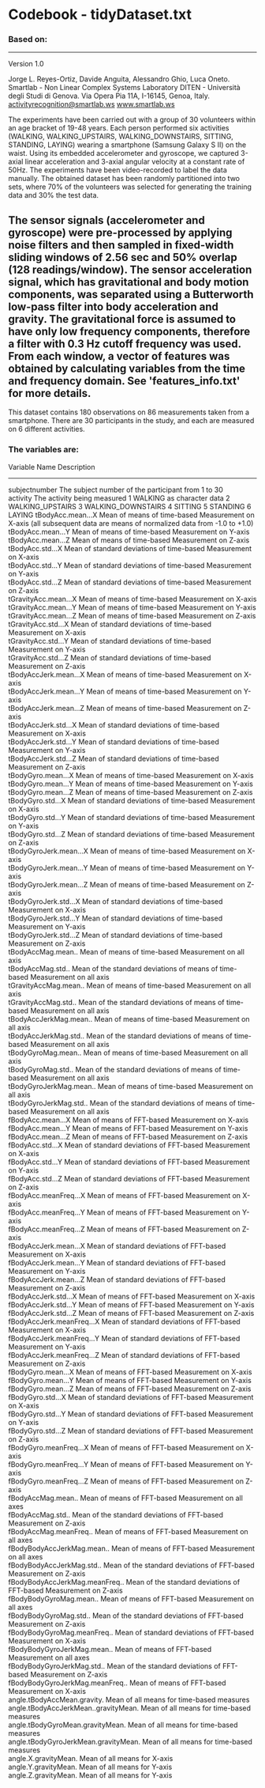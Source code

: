 # Codebook - tidyDataset.txt

### Based on:
-------------------------------------------------------------
Version 1.0

Jorge L. Reyes-Ortiz, Davide Anguita, Alessandro Ghio, Luca Oneto.
Smartlab - Non Linear Complex Systems Laboratory
DITEN - Università degli Studi di Genova.
Via Opera Pia 11A, I-16145, Genoa, Italy.
activityrecognition@smartlab.ws
www.smartlab.ws

The experiments have been carried out with a group of 30 volunteers within an age bracket of 19-48 years. Each person performed six activities (WALKING, WALKING_UPSTAIRS, WALKING_DOWNSTAIRS, SITTING, STANDING, LAYING) wearing a smartphone (Samsung Galaxy S II) on the waist. Using its embedded accelerometer and gyroscope, we captured 3-axial linear acceleration and 3-axial angular velocity at a constant rate of 50Hz. The experiments have been video-recorded to label the data manually. The obtained dataset has been randomly partitioned into two sets, where 70% of the volunteers was selected for generating the training data and 30% the test data. 

The sensor signals (accelerometer and gyroscope) were pre-processed by applying noise filters and then sampled in fixed-width sliding windows of 2.56 sec and 50% overlap (128 readings/window). The sensor acceleration signal, which has gravitational and body motion components, was separated using a Butterworth low-pass filter into body acceleration and gravity. The gravitational force is assumed to have only low frequency components, therefore a filter with 0.3 Hz cutoff frequency was used. From each window, a vector of features was obtained by calculating variables from the time and frequency domain. See 'features_info.txt' for more details. 
------------------------------------------------------------------

This dataset contains 180 observations on 86 measurements taken from a smartphone. 
There are 30 participants in the study, and each are measured on 6 different activities.

### The variables are:


Variable Name				Description
-------------				-----------				
subjectnumber				The subject number of the participant from 1 to 30	
activity				The activity being measured	1 WALKING
					as character data		2 WALKING_UPSTAIRS
									3 WALKING_DOWNSTAIRS
									4 SITTING
									5 STANDING
									6 LAYING
tBodyAcc.mean...X			Mean of means of time-based Measurement on X-axis (all subsequent data are means of normalized data from -1.0 to +1.0)		
tBodyAcc.mean...Y			Mean of means  of time-based Measurement on Y-axis		
tBodyAcc.mean...Z			Mean of means  of time-based Measurement on Z-axis		
tBodyAcc.std...X			Mean of standard deviations of time-based Measurement on X-axis		
tBodyAcc.std...Y			Mean of standard deviations  of time-based Measurement on Y-axis		
tBodyAcc.std...Z			Mean of standard deviations  of time-based Measurement on Z-axis		
tGravityAcc.mean...X			Mean of means of time-based Measurement on X-axis		
tGravityAcc.mean...Y			Mean of means  of time-based Measurement on Y-axis		
tGravityAcc.mean...Z			Mean of means  of time-based Measurement on Z-axis		
tGravityAcc.std...X			Mean of standard deviations of time-based Measurement on X-axis		
tGravityAcc.std...Y			Mean of standard deviations  of time-based Measurement on Y-axis		
tGravityAcc.std...Z			Mean of standard deviations  of time-based Measurement on Z-axis		
tBodyAccJerk.mean...X			Mean of means of time-based Measurement on X-axis		
tBodyAccJerk.mean...Y			Mean of means  of time-based Measurement on Y-axis		
tBodyAccJerk.mean...Z			Mean of means  of time-based Measurement on Z-axis		
tBodyAccJerk.std...X			Mean of standard deviations of time-based Measurement on X-axis		
tBodyAccJerk.std...Y			Mean of standard deviations  of time-based Measurement on Y-axis		
tBodyAccJerk.std...Z			Mean of standard deviations  of time-based Measurement on Z-axis		
tBodyGyro.mean...X			Mean of means of time-based Measurement on X-axis		
tBodyGyro.mean...Y			Mean of means  of time-based Measurement on Y-axis		
tBodyGyro.mean...Z			Mean of means  of time-based Measurement on Z-axis		
tBodyGyro.std...X			Mean of standard deviations of time-based Measurement on X-axis		
tBodyGyro.std...Y			Mean of standard deviations  of time-based Measurement on Y-axis		
tBodyGyro.std...Z			Mean of standard deviations  of time-based Measurement on Z-axis		
tBodyGyroJerk.mean...X			Mean of means of time-based Measurement on X-axis		
tBodyGyroJerk.mean...Y			Mean of means  of time-based Measurement on Y-axis		
tBodyGyroJerk.mean...Z			Mean of means  of time-based Measurement on Z-axis		
tBodyGyroJerk.std...X			Mean of standard deviations of time-based Measurement on X-axis		
tBodyGyroJerk.std...Y			Mean of standard deviations  of time-based Measurement on Y-axis		
tBodyGyroJerk.std...Z			Mean of standard deviations  of time-based Measurement on Z-axis		
tBodyAccMag.mean..			Mean of means of time-based Measurement on all axis		
tBodyAccMag.std..			Mean of the standard deviations of means of time-based Measurement on all axis		
tGravityAccMag.mean..			Mean of means of time-based Measurement on all axis		
tGravityAccMag.std..			Mean of the standard deviations of means of time-based Measurement on all axis		
tBodyAccJerkMag.mean..			Mean of means of time-based Measurement on all axis		
tBodyAccJerkMag.std..			Mean of the standard deviations of means of time-based Measurement on all axis		
tBodyGyroMag.mean..			Mean of means of time-based Measurement on all axis		
tBodyGyroMag.std..			Mean of the standard deviations of means of time-based Measurement on all axis		
tBodyGyroJerkMag.mean..			Mean of means of time-based Measurement on all axis		
tBodyGyroJerkMag.std..			Mean of the standard deviations of means of time-based Measurement on all axis		
fBodyAcc.mean...X			Mean of means of FFT-based Measurement on X-axis		
fBodyAcc.mean...Y			Mean of means  of FFT-based Measurement on Y-axis		
fBodyAcc.mean...Z			Mean of means  of FFT-based Measurement on Z-axis		
fBodyAcc.std...X			Mean of standard deviations of FFT-based Measurement on X-axis		
fBodyAcc.std...Y			Mean of standard deviations  of FFT-based Measurement on Y-axis		
fBodyAcc.std...Z			Mean of standard deviations  of FFT-based Measurement on Z-axis		
fBodyAcc.meanFreq...X			Mean of means of FFT-based Measurement on X-axis		
fBodyAcc.meanFreq...Y			Mean of means  of FFT-based Measurement on Y-axis		
fBodyAcc.meanFreq...Z			Mean of means  of FFT-based Measurement on Z-axis		
fBodyAccJerk.mean...X			Mean of standard deviations of FFT-based Measurement on X-axis		
fBodyAccJerk.mean...Y			Mean of standard deviations  of FFT-based Measurement on Y-axis		
fBodyAccJerk.mean...Z			Mean of standard deviations  of FFT-based Measurement on Z-axis		
fBodyAccJerk.std...X			Mean of means of FFT-based Measurement on X-axis		
fBodyAccJerk.std...Y			Mean of means  of FFT-based Measurement on Y-axis		
fBodyAccJerk.std...Z			Mean of means  of FFT-based Measurement on Z-axis		
fBodyAccJerk.meanFreq...X		Mean of standard deviations of FFT-based Measurement on X-axis		
fBodyAccJerk.meanFreq...Y		Mean of standard deviations  of FFT-based Measurement on Y-axis		
fBodyAccJerk.meanFreq...Z		Mean of standard deviations  of FFT-based Measurement on Z-axis		
fBodyGyro.mean...X			Mean of means of FFT-based Measurement on X-axis		
fBodyGyro.mean...Y			Mean of means  of FFT-based Measurement on Y-axis		
fBodyGyro.mean...Z			Mean of means  of FFT-based Measurement on Z-axis		
fBodyGyro.std...X			Mean of standard deviations of FFT-based Measurement on X-axis		
fBodyGyro.std...Y			Mean of standard deviations  of FFT-based Measurement on Y-axis		
fBodyGyro.std...Z			Mean of standard deviations  of FFT-based Measurement on Z-axis		
fBodyGyro.meanFreq...X			Mean of means of FFT-based Measurement on X-axis		
fBodyGyro.meanFreq...Y			Mean of means  of FFT-based Measurement on Y-axis		
fBodyGyro.meanFreq...Z			Mean of means  of FFT-based Measurement on Z-axis		
fBodyAccMag.mean..			Mean of means  of FFT-based Measurement on all axes		
fBodyAccMag.std..			Mean of the standard deviations of FFT-based Measurement on Z-axis		
fBodyAccMag.meanFreq..			Mean of means  of FFT-based Measurement on all axes		
fBodyBodyAccJerkMag.mean..		Mean of means  of FFT-based Measurement on all axes		
fBodyBodyAccJerkMag.std..		Mean of the standard deviations of FFT-based Measurement on Z-axis		
fBodyBodyAccJerkMag.meanFreq..		Mean of the standard deviations of FFT-based Measurement on Z-axis		
fBodyBodyGyroMag.mean..			Mean of means  of FFT-based Measurement on all axes		
fBodyBodyGyroMag.std..			Mean of the standard deviations of FFT-based Measurement on Z-axis		
fBodyBodyGyroMag.meanFreq..		Mean of standard deviations of FFT-based Measurement on X-axis		
fBodyBodyGyroJerkMag.mean..		Mean of means  of FFT-based Measurement on all axes		
fBodyBodyGyroJerkMag.std..		Mean of the standard deviations of FFT-based Measurement on Z-axis		
fBodyBodyGyroJerkMag.meanFreq..		Mean of means of FFT-based Measurement on X-axis		
angle.tBodyAccMean.gravity.		Mean of all means for time-based measures		
angle.tBodyAccJerkMean..gravityMean.	Mean of all means for time-based measures		
angle.tBodyGyroMean.gravityMean.	Mean of all means for time-based measures		
angle.tBodyGyroJerkMean.gravityMean.	Mean of all means for time-based measures		
angle.X.gravityMean.			Mean of all means for X-axis		
angle.Y.gravityMean.			Mean of all means for Y-axis		
angle.Z.gravityMean.			Mean of all means for Y-axis		

